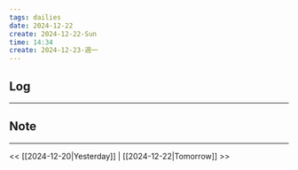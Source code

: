 ```yaml
---
tags: dailies  
date: 2024-12-22
create: 2024-12-22-Sun
time: 14:34
create: 2024-12-23-週一
---
```

## Log
---


## Note
---


<< [[2024-12-20|Yesterday]] | [[2024-12-22|Tomorrow]] >>